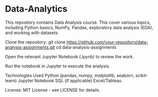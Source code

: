 # Data-Analytics
This repository contains Data Analysis course. This cover various topics, including Python basics, NumPy, Pandas, exploratory data analysis (EDA), and working with datasets.

Clone the repository: git clone https://github.com/your-repository/data-analysis-assignments.git
cd data-analysis-assignments

Open the relevant Jupyter Notebook (.ipynb) to review the work.

Run the notebook in Jupyter to execute the analysis.

Technologies Used
Python (pandas, numpy, matplotlib, seaborn, scikit-learn)
Jupyter Notebook
SQL (if applicable)
Excel/Tableau

License: MIT License - see LICENSE for details.
